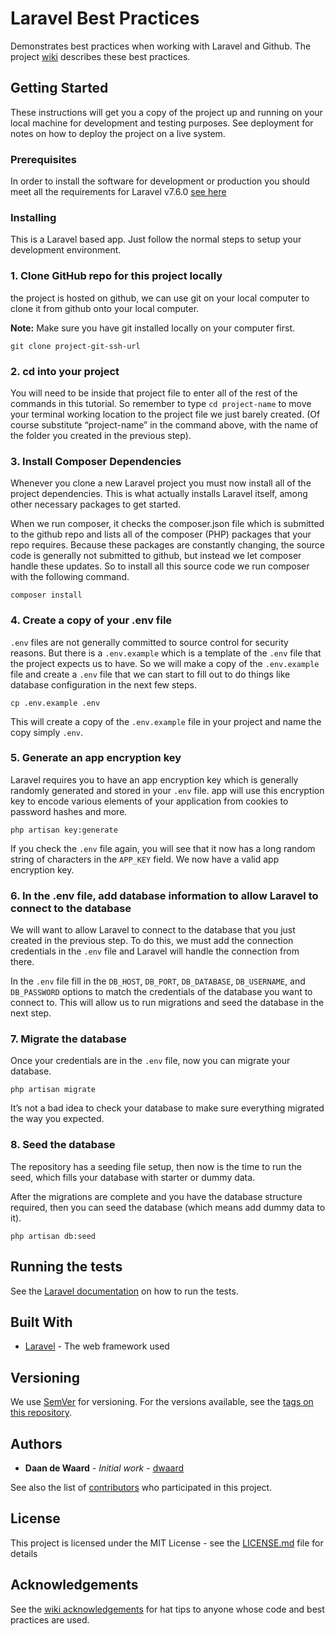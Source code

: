 # Laravel Best Practices

Demonstrates best practices when working with Laravel and Github. The project [wiki](https://github.com/dwaard/laravel-best-practices/wiki) describes these best practices. 

## Getting Started

These instructions will get you a copy of the project up and running on your local machine for development and testing purposes. See deployment for notes on how to deploy the project on a live system.

### Prerequisites

In order to install the software for development or production you should meet all the requirements for Laravel v7.6.0 [see here](https://laravel.com/docs/7.x/installation)

### Installing

This is a Laravel based app. Just follow the normal steps to setup your development environment.

### 1. Clone GitHub repo for this project locally
the project is hosted on github, we can use git on your local computer to clone it from github onto your local computer.

**Note:** Make sure you have git installed locally on your computer first.

```shell script
git clone project-git-ssh-url
```

### 2. cd into your project
You will need to be inside that project file to enter all of the rest of the commands in this tutorial. So remember to 
type `cd project-name` to move your terminal working location to the project file we just barely created. (Of course 
substitute “project-name” in the command above, with the name of the folder you created in the previous step).

### 3. Install Composer Dependencies
Whenever you clone a new Laravel project you must now install all of the project dependencies. This is what actually 
installs Laravel itself, among other necessary packages to get started.

When we run composer, it checks the composer.json file which is submitted to the github repo and lists all of the 
composer (PHP) packages that your repo requires. Because these packages are constantly changing, the source code is 
generally not submitted to github, but instead we let composer handle these updates. So to install all this source code 
we run composer with the following command.

```shell script
composer install
```

### 4. Create a copy of your .env file
`.env` files are not generally committed to source control for security reasons. But there is a `.env.example` which is 
a template of the `.env` file that the project expects us to have. So we will make a copy of the `.env.example` file and 
create a `.env` file that we can start to fill out to do things like database configuration in the next few steps.

```shell script
cp .env.example .env
```

This will create a copy of the `.env.example` file in your project and name the copy simply `.env`.

### 5. Generate an app encryption key
Laravel requires you to have an app encryption key which is generally randomly generated and stored in your `.env` file. 
app will use this encryption key to encode various elements of your application from cookies to password hashes and 
more.

``` shell script
php artisan key:generate
```

If you check the `.env` file again, you will see that it now has a long random string of characters in the `APP_KEY` 
field. We now have a valid app encryption key.

### 6. In the .env file, add database information to allow Laravel to connect to the database
We will want to allow Laravel to connect to the database that you just created in the previous step. To do this, we must 
add the connection credentials in the `.env` file and Laravel will handle the connection from there.

In the `.env` file fill in the `DB_HOST`, `DB_PORT`, `DB_DATABASE`, `DB_USERNAME`, and `DB_PASSWORD` options to match 
the credentials of the database you want to connect to. This will allow us to run migrations and seed the database in 
the next step.

### 7. Migrate the database
Once your credentials are in the `.env` file, now you can migrate your database.

``` shell script
php artisan migrate
```

It’s not a bad idea to check your database to make sure everything migrated the way you expected.

### 8. Seed the database
The repository has a seeding file setup, then now is the time to run the seed, which fills your database with starter 
or dummy data.

After the migrations are complete and you have the database structure required, then you can seed the database (which 
means add dummy data to it).

``` shell script
php artisan db:seed
```

## Running the tests

See the [Laravel documentation](https://laravel.com/docs/7.x/testing#artisan-test-runner) on how to run the tests.

## Built With

* [Laravel](https://laravel.com/) - The web framework used

## Versioning

We use [SemVer](http://semver.org/) for versioning. For the versions available, see the [tags on this repository](https://github.com/your/project/tags). 

## Authors
* **Daan de Waard** - *Initial work* - [dwaard](https://github.com/dwaard)

See also the list of [contributors](https://github.com/dwaard/laravel-best-practices/contributors) who 
participated in this project.

## License

This project is licensed under the MIT License - see the [LICENSE.md](LICENSE.md) file for details

## Acknowledgements

See the [wiki acknowledgements](https://github.com/dwaard/laravel-best-practices/wiki#acknowledgements) for hat tips to anyone whose code and best practices are used.
